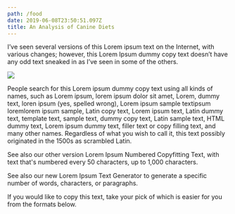 ```yaml
---
path: /food
date: 2019-06-08T23:50:51.097Z
title: An Analysis of Canine Diets
---
```

I’ve seen several versions of this Lorem ipsum text on the Internet, with various changes; however, this Lorem Ipsum dummy copy text doesn’t have any odd text sneaked in as I’ve seen in some of the others.

![](/dist/62018612_159398901765454_2487451070816473043_n.jpg)

People search for this Lorem ipsum dummy copy text using all kinds of names, such as Lorem ipsum, lorem ipsum dolor sit amet, Lorem, dummy text, loren ipsum (yes, spelled wrong), Lorem ipsum sample textipsum loremlorem ipsum sample, Latin copy text, Lorem ipsum text, Latin dummy text, template text, sample text, dummy copy text, Latin sample text, HTML dummy text, Lorem ipsum dummy text, filler text or copy filling text, and many other names. Regardless of what you wish to call it, this text possibly originated in the 1500s as scrambled Latin.

See also our other version Lorem Ipsum Numbered Copyfitting Text, with text that's numbered every 50 characters, up to 1,000 characters.

See also our new Lorem Ipsum Text Generator to generate a specific number of words, characters, or paragraphs.

If you would like to copy this text, take your pick of which is easier for you from the formats below.
